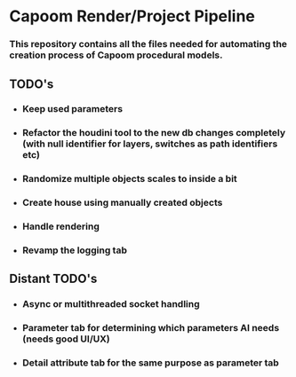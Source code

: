 # Capoom Render/Project Pipeline

### This repository contains all the files needed for automating the creation process of Capoom procedural models. 

## TODO's
- ### Keep used parameters
- ### Refactor the houdini tool to the new db changes completely (with null identifier for layers, switches as path identifiers etc)
- ### Randomize multiple objects scales to inside a bit
- ### Create house using manually created objects
- ### Handle rendering
- ### Revamp the logging tab

## Distant TODO's
- ### Async or multithreaded socket handling
- ### Parameter tab for determining which parameters AI needs (needs good UI/UX)
- ### Detail attribute tab for the same purpose as parameter tab
